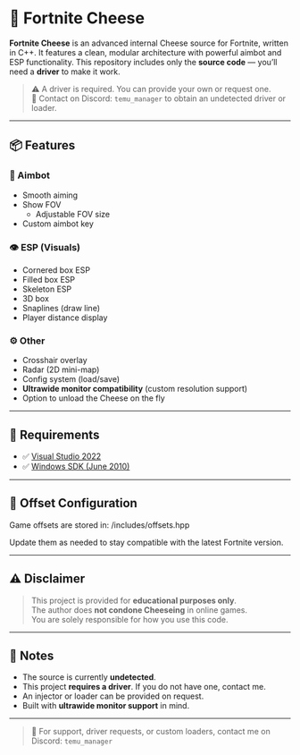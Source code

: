 # 🧀 Fortnite Cheese

**Fortnite Cheese** is an advanced internal Cheese source for Fortnite, written in C++. It features a clean, modular architecture with powerful aimbot and ESP functionality. This repository includes only the **source code** — you’ll need a **driver** to make it work.

> ⚠️ A driver is required. You can provide your own or request one.  
> 💬 Contact on Discord: `temu_manager` to obtain an undetected driver or loader.

---

## 📦 Features

### 🎯 Aimbot
- Smooth aiming
- Show FOV
  - Adjustable FOV size
- Custom aimbot key

### 👁️ ESP (Visuals)
- Cornered box ESP
- Filled box ESP
- Skeleton ESP
- 3D box
- Snaplines (draw line)
- Player distance display

### ⚙️ Other
- Crosshair overlay
- Radar (2D mini-map)
- Config system (load/save)
- **Ultrawide monitor compatibility** (custom resolution support)
- Option to unload the Cheese on the fly

---

## 📌 Requirements

- ✅ [Visual Studio 2022](https://visualstudio.microsoft.com/)
- ✅ [Windows SDK (June 2010)](https://www.microsoft.com/en-us/download/details.aspx?id=6812)

---

## 🔧 Offset Configuration

Game offsets are stored in: /includes/offsets.hpp

Update them as needed to stay compatible with the latest Fortnite version.

---

## ⚠️ Disclaimer

> This project is provided for **educational purposes only**.  
> The author does **not condone Cheeseing** in online games.  
> You are solely responsible for how you use this code.

---

## 🧠 Notes

- The source is currently **undetected**.
- This project **requires a driver**. If you do not have one, contact me.
- An injector or loader can be provided on request.
- Built with **ultrawide monitor support** in mind.

---

> 💬 For support, driver requests, or custom loaders, contact me on Discord: `temu_manager`
